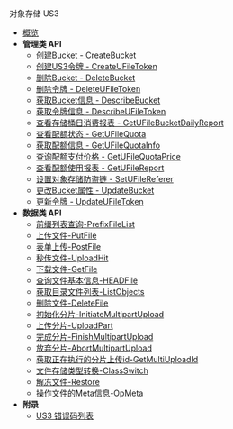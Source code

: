 <div class="sidebar_title icon__ufile">对象存储 US3</div>


- [概览](api/ufile-api/README.md)
- **管理类 API**
    - [创建Bucket - CreateBucket](api/ufile-api/create_bucket)
    - [创建US3令牌 - CreateUFileToken](api/ufile-api/create_ufile_token)
    - [删除Bucket - DeleteBucket](api/ufile-api/delete_bucket)
    - [删除令牌 - DeleteUFileToken](api/ufile-api/delete_ufile_token)
    - [获取Bucket信息 - DescribeBucket](api/ufile-api/describe_bucket)
    - [获取令牌信息 - DescribeUFileToken](api/ufile-api/describe_ufile_token)
    - [查看存储桶日消费报表 - GetUFileBucketDailyReport](api/ufile-api/get_ufile_bucket_daily_report)
    - [查看配额状态 - GetUFileQuota](api/ufile-api/get_ufile_quota)
    - [获取配额信息 - GetUFileQuotaInfo](api/ufile-api/get_ufile_quota_info)
    - [查询配额支付价格 - GetUFileQuotaPrice](api/ufile-api/get_ufile_quota_price)
    - [查看配额使用报表 - GetUFileReport](api/ufile-api/get_ufile_report)
    - [设置对象存储防盗链 - SetUFileReferer](api/ufile-api/set_ufile_referer)
    - [更改Bucket属性 - UpdateBucket](api/ufile-api/update_bucket)
    - [更新令牌 - UpdateUFileToken](api/ufile-api/update_ufile_token)
- **数据类 API**
  * [前缀列表查询-PrefixFileList](api/ufile-api/prefix_file_list)
  * [上传文件-PutFile](api/ufile-api/put_file)
  * [表单上传-PostFile](api/ufile-api/post_file)
  * [秒传文件-UploadHit](api/ufile-api/upload_hit)
  * [下载文件-GetFile](api/ufile-api/get_file)
  * [查询文件基本信息-HEADFile](api/ufile-api/head_file)
  * [获取目录文件列表-ListObjects](api/ufile-api/list_objects)
  * [删除文件-DeleteFile](api/ufile-api/delete_file)
  * [初始化分片-InitiateMultipartUpload](api/ufile-api/initiate_multipart_upload)
  * [上传分片-UploadPart](api/ufile-api/upload_part)
  * [完成分片-FinishMultipartUpload](api/ufile-api/finish_multipart_upload)
  * [放弃分片-AbortMultipartUpload](api/ufile-api/abort_multipart_upload)
  * [获取正在执行的分片上传id-GetMultiUploadId](api/ufile-api/get_multi_upload_id)
  * [文件存储类型转换-ClassSwitch](api/ufile-api/class_switch)
  * [解冻文件-Restore](api/ufile-api/restore)
  * [操作文件的Meta信息-OpMeta](api/ufile-api/op_meta)
- **附录**
  - [US3 错误码列表](api/ufile-api/error_code)

